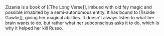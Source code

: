 Zizania is a book of [[The Long Verse]], imbued with old fey magic and possible inhabited by a semi-autonomous entity. It has bound to [[Isolde Gawlin]], giving her magical abilities. It doesn't always listen to what her brain wants to do, but rather what her subconscious asks it to do, which is why it helped her kill Russo.